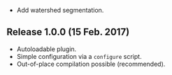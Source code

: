 * Add watershed segmentation.

## Release 1.0.0 (15 Feb. 2017)

* Autoloadable plugin.
* Simple configuration via a `configure` script.
* Out-of-place compilation possible (recommended).
